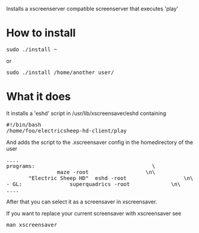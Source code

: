 Installs a xscreenserver compatible screenserver that executes 'play'

# How to install
<pre>
sudo ./install ~
</pre>
or
<pre>
sudo ./install /home/another_user/
</pre>

# What it does
It installs a 'eshd' script in /usr/lib/xscreensaver/eshd containing
<pre>
#!/bin/bash
/home/foo/electricsheep-hd-client/play
</pre>

And adds the script to the .xscreensaver config in the homedirectory of the user
<pre>
....
programs:								      \
				maze -root				    \n\
	   "Electric Sheep HD" 	eshd -root				    \n\
- GL: 				superquadrics -root			    \n\																				
....
</pre>

After that you can select it as a screensaver in xscreensaver.

If you want to replace your current screensaver with xscreensaver see
<pre>
man xscreensaver
</pre>

